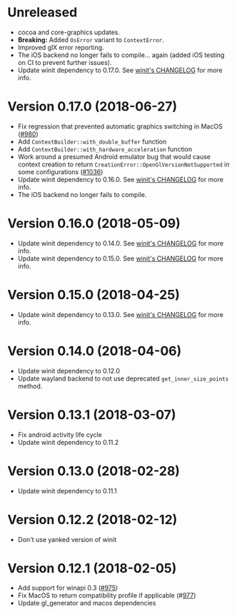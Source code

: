 # Unreleased

- cocoa and core-graphics updates.
- **Breaking:** Added `OsError` variant to `ContextError`.
- Improved glX error reporting.
- The iOS backend no longer fails to compile... again (added iOS testing on CI to prevent further issues).
- Update winit dependency to 0.17.0. See [winit's CHANGELOG](https://github.com/tomaka/winit/blob/v0.17.0/CHANGELOG.md#version-0170-2018-08-02) for more info.

# Version 0.17.0 (2018-06-27)

- Fix regression that prevented automatic graphics switching in MacOS ([#980](https://github.com/tomaka/glutin/issues/980))
- Add `ContextBuilder::with_double_buffer` function
- Add `ContextBuilder::with_hardware_acceleration` function
- Work around a presumed Android emulator bug
  that would cause context creation to return `CreationError::OpenGlVersionNotSupported`
  in some configurations
  ([#1036](https://github.com/tomaka/glutin/pull/1036))
- Update winit dependency to 0.16.0. See [winit's CHANGELOG](https://github.com/tomaka/winit/blob/v0.16.0/CHANGELOG.md#version-0160-2018-06-25) for more info.
- The iOS backend no longer fails to compile.

# Version 0.16.0 (2018-05-09)

- Update winit dependency to 0.14.0. See [winit's CHANGELOG](https://github.com/tomaka/winit/blob/v0.14.0/CHANGELOG.md#version-0140-2018-05-09) for more info.
- Update winit dependency to 0.15.0. See [winit's CHANGELOG](https://github.com/tomaka/winit/blob/v0.15.0/CHANGELOG.md#version-0150-2018-05-22) for more info.

# Version 0.15.0 (2018-04-25)

- Update winit dependency to 0.13.0. See [winit's CHANGELOG](https://github.com/tomaka/winit/blob/v0.13.0/CHANGELOG.md#version-0130-2018-04-25) for more info.

# Version 0.14.0 (2018-04-06)

- Update winit dependency to 0.12.0
- Update wayland backend to not use deprecated `get_inner_size_points` method.

# Version 0.13.1 (2018-03-07)

- Fix android activity life cycle
- Update winit dependency to 0.11.2

# Version 0.13.0 (2018-02-28)

- Update winit dependency to 0.11.1

# Version 0.12.2 (2018-02-12)

- Don't use yanked version of winit

# Version 0.12.1 (2018-02-05)

- Add support for winapi 0.3 ([#975](https://github.com/tomaka/glutin/pull/975))
- Fix MacOS to return compatibility profile if applicable (#[977](https://github.com/tomaka/glutin/pull/977))
- Update gl_generator and macos dependencies
